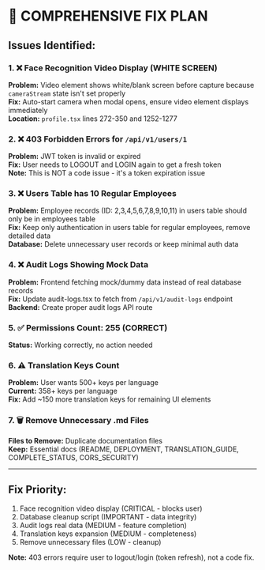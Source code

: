 # 🔧 COMPREHENSIVE FIX PLAN

## Issues Identified:

### 1. ❌ Face Recognition Video Display (WHITE SCREEN)
**Problem:** Video element shows white/blank screen before capture because `cameraStream` state isn't set properly  
**Fix:** Auto-start camera when modal opens, ensure video element displays immediately  
**Location:** `profile.tsx` lines 272-350 and 1252-1277

### 2. ❌ 403 Forbidden Errors for `/api/v1/users/1`
**Problem:** JWT token is invalid or expired  
**Fix:** User needs to LOGOUT and LOGIN again to get a fresh token  
**Note:** This is NOT a code issue - it's a token expiration issue

### 3. ❌ Users Table has 10 Regular Employees
**Problem:** Employee records (ID: 2,3,4,5,6,7,8,9,10,11) in users table should only be in employees table  
**Fix:** Keep only authentication in users table for regular employees, remove detailed data  
**Database:** Delete unnecessary user records or keep minimal auth data

### 4. ❌ Audit Logs Showing Mock Data
**Problem:** Frontend fetching mock/dummy data instead of real database records  
**Fix:** Update audit-logs.tsx to fetch from `/api/v1/audit-logs` endpoint  
**Backend:** Create proper audit logs API route

### 5. ✅ Permissions Count: 255 (CORRECT)
**Status:** Working correctly, no action needed

### 6. ⚠️  Translation Keys Count
**Problem:** User wants 500+ keys per language  
**Current:** 358+ keys per language  
**Fix:** Add ~150 more translation keys for remaining UI elements

### 7. 🗑️ Remove Unnecessary .md Files
**Files to Remove:** Duplicate documentation files  
**Keep:** Essential docs (README, DEPLOYMENT, TRANSLATION_GUIDE, COMPLETE_STATUS, CORS_SECURITY)

---

## Fix Priority:
1. Face recognition video display (CRITICAL - blocks user)
2. Database cleanup script (IMPORTANT - data integrity)
3. Audit logs real data (MEDIUM - feature completion)
4. Translation keys expansion (MEDIUM - completeness)
5. Remove unnecessary files (LOW - cleanup)

**Note:** 403 errors require user to logout/login (token refresh), not a code fix.

